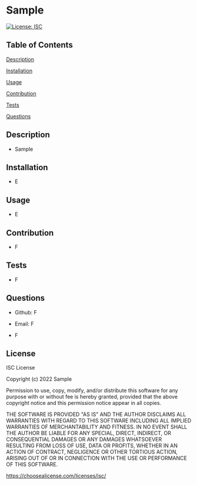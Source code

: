 
# Sample
[![License: ISC](https://img.shields.io/badge/License-ISC-blue.svg)](https://opensource.org/licenses/ISC)

## Table of Contents
[Description](#Description)

[Installation](#Installation)

[Usage](#Usage)

[Contribution](#Contribution)

[Tests](#Tests)

[Questions](#Questions)


## Description
* Sample


## Installation
* E


## Usage
* E

## Contribution
* F


## Tests
* F


## Questions
* Github: F

* Email: F

* F


## License

ISC License

Copyright (c) 2022 Sample

Permission to use, copy, modify, and/or distribute this software for any purpose with or without fee is hereby granted, provided that the above copyright notice and this permission notice appear in all copies.

THE SOFTWARE IS PROVIDED "AS IS" AND THE AUTHOR DISCLAIMS ALL WARRANTIES WITH REGARD TO THIS SOFTWARE INCLUDING ALL IMPLIED WARRANTIES OF MERCHANTABILITY AND FITNESS. IN NO EVENT SHALL THE AUTHOR BE LIABLE FOR ANY SPECIAL, DIRECT, INDIRECT, OR CONSEQUENTIAL DAMAGES OR ANY DAMAGES WHATSOEVER RESULTING FROM LOSS OF USE, DATA OR PROFITS, WHETHER IN AN ACTION OF CONTRACT, NEGLIGENCE OR OTHER TORTIOUS ACTION, ARISING OUT OF OR IN CONNECTION WITH THE USE OR PERFORMANCE OF THIS SOFTWARE.

https://choosealicense.com/licenses/isc/
    